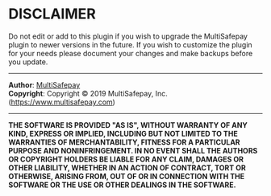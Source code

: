 DISCLAIMER
==========
Do not edit or add to this plugin if you wish to upgrade the MultiSafepay plugin
to newer versions in the future. If you wish to customize the plugin for your
needs please document your changes and make backups before you update.
___

**Author**: [MultiSafepay](techsupport@multisafepay.com)\
**Copyright**: Copyright &copy; 2019 MultiSafepay, Inc. (https://www.multisafepay.com)
___

**THE SOFTWARE IS PROVIDED "AS IS", WITHOUT WARRANTY OF ANY KIND, EXPRESS OR IMPLIED,
INCLUDING BUT NOT LIMITED TO THE WARRANTIES OF MERCHANTABILITY, FITNESS FOR A PARTICULAR
PURPOSE AND NONINFRINGEMENT. IN NO EVENT SHALL THE AUTHORS OR COPYRIGHT
HOLDERS BE LIABLE FOR ANY CLAIM, DAMAGES OR OTHER LIABILITY, WHETHER IN AN
ACTION OF CONTRACT, TORT OR OTHERWISE, ARISING FROM, OUT OF OR IN CONNECTION
WITH THE SOFTWARE OR THE USE OR OTHER DEALINGS IN THE SOFTWARE.**